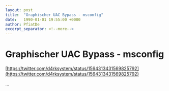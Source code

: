 ```yaml
---
layout: post
title:  "Graphischer UAC Bypass - msconfig"
date:   1990-01-01 19:55:00 +0000
author: PfiatDe
excerpt_separator: <!--more-->
---
```


# Graphischer UAC Bypass - msconfig
[https://twitter.com/d4rksystem/status/1564313431569825792](https://twitter.com/d4rksystem/status/1564313431569825792)

...
<!--more-->
